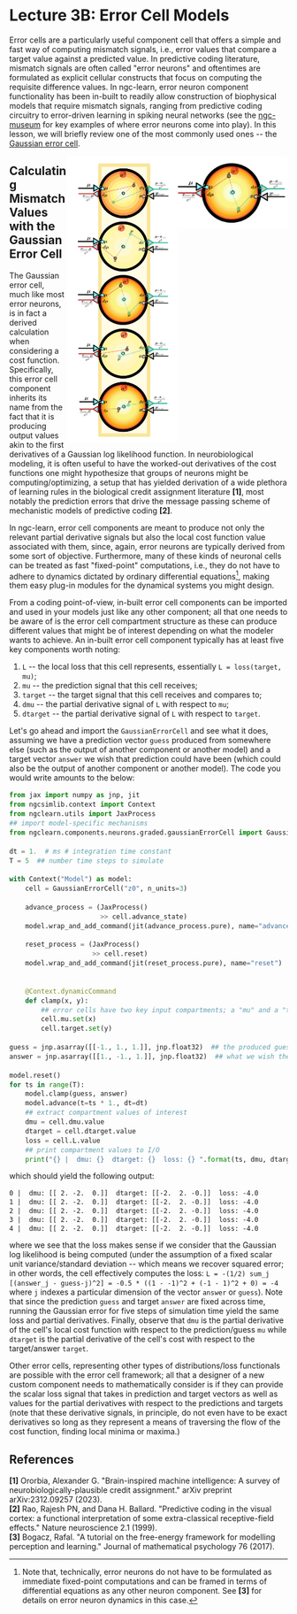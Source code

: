 # Lecture 3B: Error Cell Models


Error cells are a particularly useful component cell that offers a simple and
fast way of computing mismatch signals, i.e., error values that compare a
target value against a predicted value. In predictive coding literature, mismatch
signals are often called "error neurons" and oftentimes are formulated as
explicit cellular constructs that focus on computing the requisite difference
values. In ngc-learn, error neuron component functionality has been in-built to
readily allow construction of biophysical models that require mismatch signals,
ranging from predictive coding circuitry to error-driven learning in spiking
neural networks (see the [ngc-museum](https://github.com/NACLab/ngc-museum) for
key examples of where error neurons come into play). In this lesson, we will
briefly review one of the most commonly used ones -- the
[Gaussian error cell](ngclearn.components.neurons.graded.gaussianErrorCell).

<img src="../../images/tutorials/neurocog/SingleGEC.png" width="200" align="right"/>
<img src="../../images/tutorials/neurocog/GEC.png" width="200" align="right"/>

## Calculating Mismatch Values with the Gaussian Error Cell

The Gaussian error cell, much like most error neurons, is in fact a derived
calculation when considering a cost function. Specifically, this error cell
component inherits its name from the fact that it is producing output values
akin to the first derivatives of a Gaussian log likelihood function. In
neurobiological modeling, it is often useful to have the worked-out derivatives
of the cost functions one might hypothesize that groups of neurons might be
computing/optimizing, a setup that has yielded derivation of a wide plethora of
learning rules in the biological credit assignment literature <b>[1]</b>, most
notably the prediction errors that drive the message passing scheme of
mechanistic models of predictive coding <b>[2]</b>.

In ngc-learn, error cell components are meant to produce not only the relevant
partial derivative signals but also the local cost function value associated
with them, since, again, error neurons are typically derived from some sort of
objective. Furthermore, many of these kinds of neuronal cells can be treated as
fast "fixed-point" computations, i.e., they do not have to adhere to dynamics
dictated by ordinary differential equations[^1], making them easy plug-in modules
for the dynamical systems you might design.

From a coding point-of-view, in-built error cell components can be imported and
used in your models just like any other component; all that one needs to be
aware of is the error cell compartment structure as these can produce different
values that might be of interest depending on what the modeler wants to achieve.
An in-built error cell component typically has at least five key components worth noting:
1. `L` -- the local loss that this cell represents, essentially `L = loss(target, mu)`;
2. `mu` -- the prediction signal that this cell receives;
3. `target` -- the target signal that this cell receives and compares to;
4. `dmu` -- the partial derivative signal of `L` with respect to `mu`;
5. `dtarget` -- the partial derivative signal of `L` with respect to `target`.

Let's go ahead and import the `GaussianErrorCell` and see what it does, assuming
we have a prediction vector `guess` produced from somewhere else (such as the output of
another component or another model) and a target vector `answer` we wish that prediction
could have been (which could also be the output of another component or another model).
The code you would write amounts to the below:

```python
from jax import numpy as jnp, jit
from ngcsimlib.context import Context
from ngclearn.utils import JaxProcess
## import model-specific mechanisms
from ngclearn.components.neurons.graded.gaussianErrorCell import GaussianErrorCell

dt = 1.  # ms # integration time constant
T = 5  ## number time steps to simulate

with Context("Model") as model:
    cell = GaussianErrorCell("z0", n_units=3)

    advance_process = (JaxProcess()
                       >> cell.advance_state)
    model.wrap_and_add_command(jit(advance_process.pure), name="advance")

    reset_process = (JaxProcess()
                     >> cell.reset)
    model.wrap_and_add_command(jit(reset_process.pure), name="reset")


    @Context.dynamicCommand
    def clamp(x, y):
        ## error cells have two key input compartments; a "mu" and a "target"
        cell.mu.set(x)
        cell.target.set(y)

guess = jnp.asarray([[-1., 1., 1.]], jnp.float32)  ## the produced guess or prediction
answer = jnp.asarray([[1., -1., 1.]], jnp.float32)  ## what we wish the guess had been

model.reset()
for ts in range(T):
    model.clamp(guess, answer)
    model.advance(t=ts * 1., dt=dt)
    ## extract compartment values of interest
    dmu = cell.dmu.value
    dtarget = cell.dtarget.value
    loss = cell.L.value
    ## print compartment values to I/O
    print("{} |  dmu: {}  dtarget: {}  loss: {} ".format(ts, dmu, dtarget, loss))
```

which should yield the following output:

```console
0 |  dmu: [[ 2. -2.  0.]]  dtarget: [[-2.  2. -0.]]  loss: -4.0
1 |  dmu: [[ 2. -2.  0.]]  dtarget: [[-2.  2. -0.]]  loss: -4.0
2 |  dmu: [[ 2. -2.  0.]]  dtarget: [[-2.  2. -0.]]  loss: -4.0
3 |  dmu: [[ 2. -2.  0.]]  dtarget: [[-2.  2. -0.]]  loss: -4.0
4 |  dmu: [[ 2. -2.  0.]]  dtarget: [[-2.  2. -0.]]  loss: -4.0
```

where we see that the loss makes sense if we consider that the Gaussian log
likelihood is being computed (under the assumption of a fixed scalar unit
variance/standard deviation -- which means we recover squared error;
in other words, the cell effectively computes the loss:
`L = -(1/2) sum_j [(answer_j - guess-j)^2] = -0.5 * ((1 - -1)^2 + (-1 - 1)^2 + 0) = -4`
where `j` indexes a particular dimension of the vector `answer` or `guess`).
Note that since the prediction `guess` and target `answer` are fixed across
time, running the Gaussian error for five steps of simulation time yield
the same loss and partial derivatives. Finally, observe that `dmu` is the
partial derivative of the cell's local cost function with respect to the
prediction/guess `mu` while `dtarget` is the partial derivative of the cell's
cost with respect to the target/answer `target`.

Other error cells, representing other types of distributions/loss functionals
are possible with the error cell framework; all that a designer of a new custom
component needs to mathematically consider is if they can provide the scalar loss
signal that takes in prediction and target vectors as well as values for
the partial derivatives with respect to the predictions and targets (note that
these derivative signals, in principle, do not even have to be exact derivatives
so long as they represent a means of traversing the flow of the cost function,
finding local minima or maxima.)

## References
<b>[1]</b> Ororbia, Alexander G. "Brain-inspired machine intelligence: A survey
of neurobiologically-plausible credit assignment."
arXiv preprint arXiv:2312.09257 (2023). <br>
<b>[2]</b> Rao, Rajesh PN, and Dana H. Ballard. "Predictive coding in the visual
cortex: a functional interpretation of some extra-classical receptive-field
effects." Nature neuroscience 2.1 (1999). <br>
<b>[3]</b> Bogacz, Rafal. "A tutorial on the free-energy framework for modelling
perception and learning." Journal of mathematical psychology 76 (2017).

<!-- Footnotes -->
[^1]: Note that, technically, error neurons do not have to be formulated as
immediate fixed-point computations and can be framed in terms of differential
equations as any other neuron component. See <b>[3]</b> for details on
error neuron dynamics in this case.
